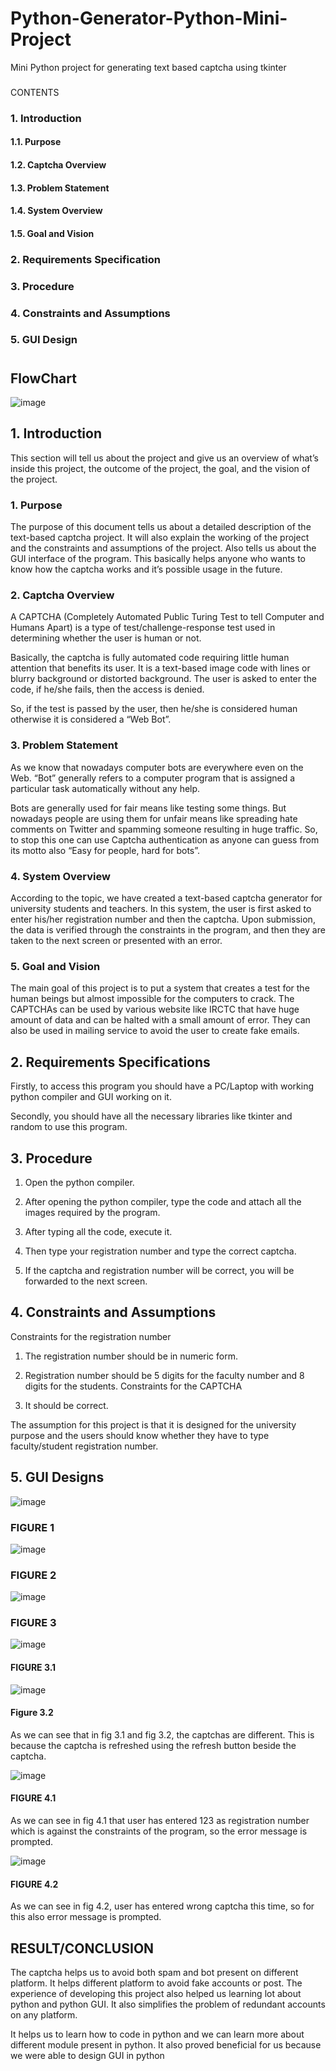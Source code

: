 # Python-Generator-Python-Mini-Project
 Mini Python project for generating text based captcha using tkinter
###

CONTENTS

### 1.	Introduction

#### 1.1.	 Purpose
#### 1.2.	 Captcha Overview
#### 1.3.	 Problem Statement
#### 1.4.	 System Overview
#### 1.5.	 Goal and Vision

### 2.	 Requirements Specification

### 3.	Procedure

### 4.	Constraints and Assumptions

### 5.	GUI Design 

#
## FlowChart
![image](https://user-images.githubusercontent.com/84535788/202147963-2ecead00-40d0-4b33-af36-8cdf61928cee.png)


## 1.	Introduction

This section will tell us about the project and give us an overview of what’s inside this project, the outcome of the project, the goal, and the vision of the project.


### 1.	Purpose

The purpose of this document tells us about a detailed description of the text-based captcha project. It will also explain the working of the project and the constraints and assumptions of the project. Also tells us about the GUI interface of the program. This basically helps anyone who wants to know how the captcha works and it’s possible usage in the future.


### 2.	Captcha Overview

A CAPTCHA (Completely Automated Public Turing Test to tell Computer and Humans Apart) is a type of test/challenge-response test used in determining whether the user is human or not.

Basically, the captcha is fully automated code requiring little human attention that benefits its user. It is a text-based image code with lines or blurry background or distorted background. The user is asked to enter the code, if he/she fails, then the access is denied.

So, if the test is passed by the user, then he/she is considered human otherwise it is considered a “Web Bot”.

### 3.	Problem Statement

As we know that nowadays computer bots are everywhere even on the Web. “Bot” generally refers to a computer program that is assigned a particular task automatically without any help.



Bots are generally used for fair means like testing some things. But nowadays people are using them for unfair means like spreading hate comments on Twitter and spamming someone resulting in huge traffic. So, to stop this one can use Captcha authentication as anyone can guess from its motto also “Easy for people, hard for bots”.


### 4.	System Overview

According to the topic, we have created a text-based captcha generator for university students and teachers. In this system, the user is first asked to enter his/her registration number and then the captcha.
Upon submission, the data is verified through the constraints in the program, and then they are taken to the next screen or presented with an error.

### 5.	Goal and Vision

The main goal of this project is to put a system that creates a test for the human beings but almost impossible for the computers to crack. The CAPTCHAs can be used by various website like IRCTC that have huge amount of data and can be halted with a small amount of error. They can also be used in mailing service to avoid the user to create fake emails.

## 2.	 Requirements Specifications

Firstly, to access this program you should have a PC/Laptop with working python compiler and GUI working on it.

Secondly, you should have all the necessary libraries like tkinter and random to use this program.


## 3.	 Procedure

1.	Open the python compiler.

2.	After opening the python compiler, type the code and attach all the images required by the program.

3.	After typing all the code, execute it.

4.	Then type your registration number and type the correct captcha.

5.	If the captcha and registration number will be correct, you will be forwarded to the next screen.


## 4.	 Constraints and Assumptions


Constraints for the registration number

1.	The registration number should be in numeric form.

2.	Registration number should be 5 digits for the faculty number and 8 digits for the students.
Constraints for the CAPTCHA
1.	It should be correct.


The assumption for this project is that it is designed for the university purpose and the users should know whether they have to type faculty/student registration number.


 ## 5. GUI Designs
![image](https://user-images.githubusercontent.com/84535788/203107457-5cba35b4-4b14-4bd3-9cdd-8c2749c5f02c.png)
  
### FIGURE 1
![image](https://user-images.githubusercontent.com/84535788/203107585-44017c27-ca45-42ba-be5b-14e36a429c60.png)

 
### FIGURE 2

 ![image](https://user-images.githubusercontent.com/84535788/203107600-552f3b57-ceb8-43a8-ac8e-34b77ac33a7c.png)

### FIGURE 3


![image](https://user-images.githubusercontent.com/84535788/203107635-0aceff69-1989-4e5d-af6a-ade019b8c316.png)


 
#### FIGURE 3.1

 ![image](https://user-images.githubusercontent.com/84535788/203107653-a645218e-d853-4b98-a5a0-8fcbf5e8ef68.png)

#### Figure 3.2

As we can see that in fig 3.1 and fig 3.2, the captchas are different. This is because the captcha is refreshed using the refresh button beside the captcha.

![image](https://user-images.githubusercontent.com/84535788/203107687-68817d4c-f120-459b-8cad-35eb619ac891.png)

 
#### FIGURE 4.1

As we can see in fig 4.1 that user has entered 123 as registration number which is against the constraints of the program, so the error message is prompted.

![image](https://user-images.githubusercontent.com/84535788/203107702-f2662771-8883-46fa-b45d-1ac39203db19.png)

 
#### FIGURE 4.2
As we can see in fig 4.2, user has entered wrong captcha this time, so for this also error message is prompted.

## RESULT/CONCLUSION

The captcha helps us to avoid both spam and bot present on different platform. It helps different platform to avoid fake accounts or post. The experience of developing this project also helped us learning lot about python and python GUI. It also simplifies the problem of redundant accounts on any platform.

It helps us to learn how to code in python and we can learn more about different module present in python. It also proved beneficial for us because we were able to design GUI in python


